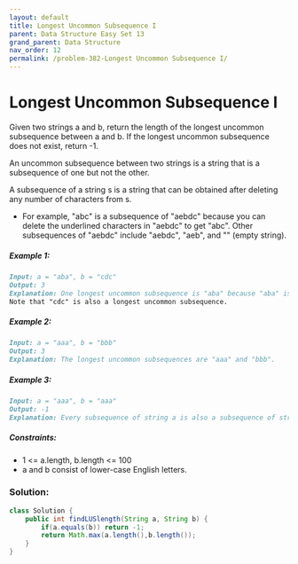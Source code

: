 ```yaml
---
layout: default
title: Longest Uncommon Subsequence I
parent: Data Structure Easy Set 13
grand_parent: Data Structure
nav_order: 12
permalink: /problem-382-Longest Uncommon Subsequence I/
---
```

# Longest Uncommon Subsequence I
Given two strings a and b, return the length of the longest uncommon subsequence between a and b. If the longest uncommon subsequence does not exist, return -1.

An uncommon subsequence between two strings is a string that is a subsequence of one but not the other.

A subsequence of a string s is a string that can be obtained after deleting any number of characters from s.

* For example, "abc" is a subsequence of "aebdc" because you can delete the underlined characters in "aebdc" to get "abc". Other subsequences of "aebdc" include "aebdc", "aeb", and "" (empty string).

##### Example 1:
```markdown
Input: a = "aba", b = "cdc"
Output: 3
Explanation: One longest uncommon subsequence is "aba" because "aba" is a subsequence of "aba" but not "cdc".
Note that "cdc" is also a longest uncommon subsequence.
```
##### Example 2:
```markdown
Input: a = "aaa", b = "bbb"
Output: 3
Explanation: The longest uncommon subsequences are "aaa" and "bbb".
```
##### Example 3:
```markdown
Input: a = "aaa", b = "aaa"
Output: -1
Explanation: Every subsequence of string a is also a subsequence of string b. Similarly, every subsequence of string b is also a subsequence of string a.
```
##### Constraints:
* 1 <= a.length, b.length <= 100
* a and b consist of lower-case English letters.

### Solution:
```java
class Solution {
    public int findLUSlength(String a, String b) {
        if(a.equals(b)) return -1;
        return Math.max(a.length(),b.length());
    }
}
```